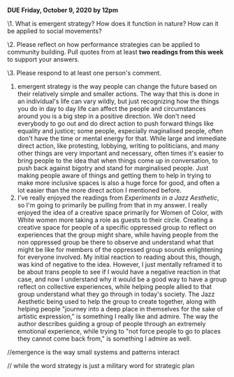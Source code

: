 **DUE Friday, October 9, 2020 by 12pm** 

\1. What is emergent strategy? How does it function in nature? How can it be applied to social movements?

\2. Please reflect on how performance strategies can be applied to community building. Pull quotes from at least **two readings from this week** to support your answers. 

\3. Please respond to at least one person's comment. 



1. emergent strategy is the way people can change the future based on their relatively simple and smaller actions. The way that this is done in an individual's life can vary wildly, but just recognizing how the things you do in day to day life can affect the people and circumstances around you is a big step in a positive direction. We don't need everybody to go out and do direct action to push forward things like equality and justice; some people, especially maginalised people, often don't have the time or mental energy for that. While large and immediate direct action, like protesting, lobbying, writing to politicians, and many other things are very important and necessary, often times it's easier to bring people to the idea that when things come up in conversation, to push back against bigotry and stand for marginalised people. Just making people aware of things and getting them to help in trying to make more inclusive spaces is also a huge force for good, and often a lot easier than the more direct action I mentioned before.
2. I've really enjoyed the readings from *Experiments in a Jazz Aesthetic*, so I'm going to primarily be pulling from that in my answer. I really enjoyed the idea of a creative space primarily for Women of Color, with White women more taking a role as guests to their circle. Creating a creative space for people of a specific oppressed group to reflect on experiences that the group might share, while having people from the non oppressed group be there to observe and understand what that might be like for members of the oppressed group sounds enlightening for everyone involved. My initial reaction to reading about this, though, was kind of negative to the idea. However, I just mentally reframed it to be about trans people to see if I would have a negative reaction in that case, and now I understand why it would be a good way to have a group reflect on collective experiences, while helping people allied to that group understand what they go through in today's society. The Jazz Aesthetic being used to help the group to create together, along with helping people "journey into a deep place in themselves for the sake of artistic expression," is something I really like and admire. The way the author describes guiding a group of people through an extremely emotional experience, while trying to "not force people to go to places they cannot come back from," is something I admire as well.

//emergence is the way small systems and patterns interact

// while the word strategy is just a military word for strategic plan

